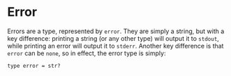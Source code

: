 # Error

Errors are a type, represented by `error`. They are simply a string, but with a key difference: printing a string (or any other type) will output it to `stdout`, while printing an error will output it to `stderr`. Another key difference is that `error` can be `none`, so in effect, the error type is simply:

```nc
type error = str?
```
